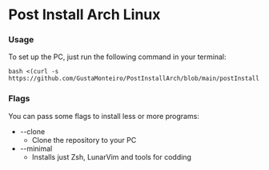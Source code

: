 # Post Install Arch Linux

### Usage
To set up the PC, just run the following command in your terminal:

    bash <(curl -s https://github.com/GustaMonteiro/PostInstallArch/blob/main/postInstall.sh)
    
### Flags
You can pass some flags to install less or more programs:
- --clone
    - Clone the repository to your PC
- --minimal
    - Installs just Zsh, LunarVim and tools for codding
